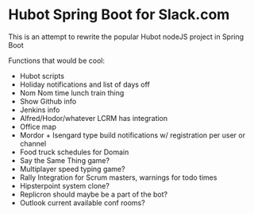 # Hubot Spring Boot for Slack.com

This is an attempt to rewrite the popular Hubot nodeJS project in Spring Boot

Functions that would be cool:
* Hubot scripts
* Holiday notifications and list of days off
* Nom Nom time lunch train thing
* Show Github info
* Jenkins info
* Alfred/Hodor/whatever LCRM has integration
* Office map
* Mordor + Isengard type build notifications w/ registration per user or channel
* Food truck schedules for Domain
* Say the Same Thing game?
* Multiplayer speed typing game?
* Rally Integration for Scrum masters, warnings for todo times
* Hipsterpoint system clone?
* Replicron should maybe be a part of the bot?
* Outlook current available conf rooms?
